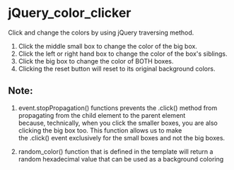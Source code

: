 # jQuery_color_clicker
Click and change the colors by using jQuery traversing method.

1. Click the middle small box to change the color of the big box.
2. Click the left or right hand box to change the color of the box's siblings.
3. Click the big box to change the color of BOTH boxes.
4. Clicking the reset button will reset to its original background colors.

## Note: 
1. event.stopPropagation() functions prevents the .click() method from propagating from the child element to the parent element because, technically, when you click the smaller boxes, you are also clicking the big box too. This function allows us to make the .click() event exclusively for the small boxes and not the big boxes. 

2. random_color() function that is defined in the template will return a random hexadecimal value that can be used as a background coloring